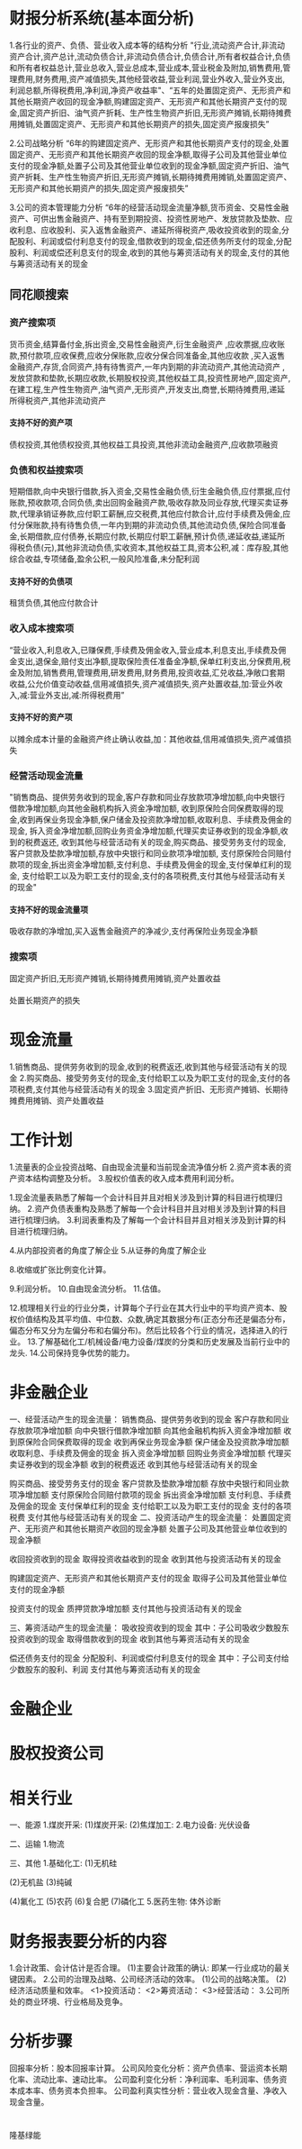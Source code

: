
# 财报分析系统(基本面分析)
1.各行业的资产、负债、营业收入成本等的结构分析
"行业,流动资产合计,非流动资产合计,资产总计,流动负债合计,非流动负债合计,负债合计,所有者权益合计,负债和所有者权益总计,营业总收入,营业总成本,营业成本,营业税金及附加,销售费用,管理费用,财务费用,资产减值损失,其他经营收益,营业利润,营业外收入,营业外支出,利润总额,所得税费用,净利润,净资产收益率"、“五年的处置固定资产、无形资产和其他长期资产收回的现金净额,购建固定资产、无形资产和其他长期资产支付的现金,固定资产折旧、油气资产折耗、生产性生物资产折旧,无形资产摊销,长期待摊费用摊销,处置固定资产、无形资产和其他长期资产的损失,固定资产报废损失”

2.公司战略分析
“6年的购建固定资产、无形资产和其他长期资产支付的现金,处置固定资产、无形资产和其他长期资产收回的现金净额,取得子公司及其他营业单位支付的现金净额,处置子公司及其他营业单位收到的现金净额,固定资产折旧、油气资产折耗、生产性生物资产折旧,无形资产摊销,长期待摊费用摊销,处置固定资产、无形资产和其他长期资产的损失,固定资产报废损失”

3.公司的资本管理能力分析
“6年的经营活动现金流量净额,货币资金、交易性金融资产、可供出售金融资产、持有至到期投资、投资性房地产、发放贷款及垫款、应收利息、应收股利、买入返售金融资产、递延所得税资产,吸收投资收到的现金,分配股利、利润或偿付利息支付的现金,借款收到的现金,偿还债务所支付的现金,分配股利、利润或偿还利息支付的现金,收到的其他与筹资活动有关的现金,支付的其他与筹资活动有关的现金 
## 同花顺搜索
### 资产搜索项
货币资金,结算备付金,拆出资金,交易性金融资产,衍生金融资产 ,应收票据,应收账款,预付款项,应收保费,应收分保账款,应收分保合同准备金,其他应收款 ,买入返售金融资产,存货,合同资产,持有待售资产,一年内到期的非流动资产,其他流动资产 ,发放贷款和垫款,长期应收款,长期股权投资,其他权益工具,投资性房地产,固定资产,在建工程,生产性生物资产,油气资产,无形资产,开发支出,商誉,长期待摊费用,递延所得税资产,其他非流动资产

#### 支持不好的资产项
债权投资,其他债权投资,其他权益工具投资,其他非流动金融资产,应收款项融资

### 负债和权益搜索项
短期借款,向中央银行借款,拆入资金,交易性金融负债,衍生金融负债,应付票据,应付账款,预收款项,合同负债,卖出回购金融资产款,吸收存款及同业存放,代理买卖证券款,代理承销证券款,应付职工薪酬,应交税费,其他应付款合计,应付手续费及佣金,应付分保账款,持有待售负债,一年内到期的非流动负债,其他流动负债,保险合同准备金,长期借款,应付债券,长期应付款,长期应付职工薪酬,预计负债,递延收益,递延所得税负债(元),其他非流动负债,实收资本,其他权益工具,资本公积,减：库存股,其他综合收益,专项储备,盈余公积,一般风险准备,未分配利润

#### 支持不好的负债项
租赁负债,其他应付款合计
### 收入成本搜索项
“营业收入,利息收入,已赚保费,手续费及佣金收入,营业成本,利息支出,手续费及佣金支出,退保金,赔付支出净额,提取保险责任准备金净额,保单红利支出,分保费用,税金及附加,销售费用,管理费用,研发费用,财务费用,投资收益,汇兑收益,净敞口套期收益,公允价值变动收益,信用减值损失,资产减值损失,资产处置收益,加:营业外收入,减:营业外支出,减:所得税费用”
#### 支持不好的资产项
  以摊余成本计量的金融资产终止确认收益,加：其他收益,信用减值损失,资产减值损失
### 经营活动现金流量
"销售商品、提供劳务收到的现金,客户存款和同业存放款项净增加额,向中央银行借款净增加额,向其他金融机构拆入资金净增加额, 收到原保险合同保费取得的现金,收到再保业务现金净额,保户储金及投资款净增加额,收取利息、手续费及佣金的现金, 拆入资金净增加额,回购业务资金净增加额,代理买卖证券收到的现金净额,收到的税费返还, 收到其他与经营活动有关的现金,购买商品、接受劳务支付的现金,客户贷款及垫款净增加额,存放中央银行和同业款项净增加额, 支付原保险合同赔付款项的现金,拆出资金净增加额,支付利息、手续费及佣金的现金,支付保单红利的现金, 支付给职工以及为职工支付的现金,支付的各项税费,支付其他与经营活动有关的现金"

#### 支持不好的现金流量项
吸收存款的净增加,买入返售金融资产的净减少,支付再保险业务现金净额
### 搜索项
固定资产折旧,无形资产摊销,长期待摊费用摊销,资产处置收益

####
处置长期资产的损失

# 现金流量
1.销售商品、提供劳务收到的现金,收到的税费返还,收到其他与经营活动有关的现金
2.购买商品、接受劳务支付的现金,支付给职工以及为职工支付的现金,支付的各项税费,支付其他与经营活动有关的现金
3.固定资产折旧、无形资产摊销、长期待摊费用摊销、资产处置收益

# 工作计划
1.流量表的企业投资战略、自由现金流量和当前现金流净值分析
2.资产资本表的资产资本结构调整及分析。
3.股权价值表的收入成本费用利润分析。

1.现金流量表熟悉了解每一个会计科目并且对相关涉及到计算的科目进行梳理归纳。
2.资产负债表重构及熟悉了解每一个会计科目并且对相关涉及到计算的科目进行梳理归纳。
3.利润表重构及了解每一个会计科目并且对相关涉及到计算的科目进行梳理归纳。

4.从内部投资者的角度了解企业
5.从证券的角度了解企业

8.收缩或扩张比例变化计算。

9.利润分析。
10.自由现金流分析。
11.估值。

12.梳理相关行业的行业分类，计算每个子行业在其大行业中的平均资产资本、股权价值结构及其平均值、中位数、众数,确定其数据分布(正态分布还是偏态分布，偏态分布又分为左偏分布和右偏分布)。然后比较各个行业的情况，选择进入的行业。
13.了解基础化工/机械设备/电力设备/煤炭的分类和历史发展及当前行业中的龙头.
14.公司保持竞争优势的能力。

# 非金融企业
一、经营活动产生的现金流量：
  销售商品、提供劳务收到的现金 
  客户存款和同业存放款项净增加额
  向中央银行借款净增加额
  向其他金融机构拆入资金净增加额
  收到原保险合同保费取得的现金
  收到再保业务现金净额
  保户储金及投资款净增加额
  收取利息、手续费及佣金的现金
  拆入资金净增加额
  回购业务资金净增加额
  代理买卖证券收到的现金净额
  收到的税费返还
  收到其他与经营活动有关的现金

  购买商品、接受劳务支付的现金
  客户贷款及垫款净增加额
  存放中央银行和同业款项净增加额
  支付原保险合同赔付款项的现金
  拆出资金净增加额
  支付利息、手续费及佣金的现金
  支付保单红利的现金
  支付给职工以及为职工支付的现金 
  支付的各项税费 
  支付其他与经营活动有关的现金
二、投资活动产生的现金流量：
 处置固定资产、无形资产和其他长期资产收回的现金净额
 处置子公司及其他营业单位收到的现金净额

 收回投资收到的现金
 取得投资收益收到的现金
 收到其他与投资活动有关的现金

 购建固定资产、无形资产和其他长期资产支付的现金
 取得子公司及其他营业单位支付的现金净额

 投资支付的现金
 质押贷款净增加额
 支付其他与投资活动有关的现金

三、筹资活动产生的现金流量：
 吸收投资收到的现金
 其中：子公司吸收少数股东投资收到的现金
 取得借款收到的现金 
 收到其他与筹资活动有关的现金

 偿还债务支付的现金
 分配股利、利润或偿付利息支付的现金
 其中：子公司支付给少数股东的股利、利润
 支付其他与筹资活动有关的现金
# 金融企业
# 股权投资公司

# 相关行业
一、能源
1.煤炭开采:
  (1)煤炭开采:
  (2)焦煤加工:
2.电力设备:
  光伏设备

二、运输
1.物流

三、其他
1.基础化工:
  (1)无机硅

  (2)无机盐
  (3)纯碱
  
  (4)氟化工
  (5)农药
  (6)复合肥
  (7)磷化工
5.医药生物:
  体外诊断
  
# 财务报表要分析的内容
1.会计政策、会计估计是否合理。
  (1)主要会计政策的确认: 即某一行业成功的最关键因素。
2.公司的治理及战略、公司经济活动的效率。
  (1)公司的战略决策。
  (2)经济活动质量和效率。
    <1>投资活动：
    <2>筹资活动：
    <3>经营活动：
3.公司所处的商业环境、行业格局及竞争。

# 分析步骤
回报率分析：股本回报率计算。
公司风险变化分析：资产负债率、营运资本长期化率、流动比率、速动比率。
公司盈利变化分析：净利润率、毛利润率、债务资本成本率、债务资本负担率。
公司盈利真实性分析：营业收入现金含量、净收入现金含量。
# 
隆基绿能


